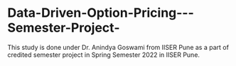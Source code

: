 # Data-Driven-Option-Pricing---Semester-Project-
This study is done under Dr. Anindya Goswami from IISER Pune as a part of credited semester project in Spring Semester 2022 in IISER Pune. 
